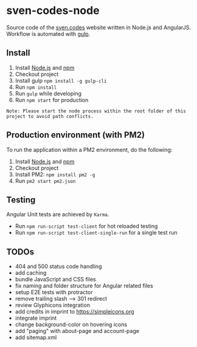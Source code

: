 # sven-codes-node
Source code of the [sven.codes](http://sven.codes) website written in Node.js and AngularJS. Workflow is automated with [gulp](http://gulpjs.com).

## Install

1. Install [Node.js](https://nodejs.org) and [npm](https://www.npmjs.com)
2. Checkout project
3. Install gulp `npm install -g gulp-cli`
4. Run `npm install`
5. Run `gulp` while developing
6. Run `npm start` for production

`Note: Please start the node process within the root folder of this project to avoid path conflicts.`

## Production environment (with PM2)

To run the application within a PM2 environment, do the following:

1. Install [Node.js](https://nodejs.org) and [npm](https://www.npmjs.com)
2. Checkout project
3. Install PM2: `npm install pm2 -g`
4. Run `pm2 start pm2.json`

## Testing

Angular Unit tests are achieved by `Karma`.
* Run `npm run-script test-client` for hot reloaded testing
* Run `npm run-script test-client-single-run` for a single test run

## TODOs

* 404 and 500 status code handling
* add caching
* bundle JavaScript and CSS files
* fix naming and folder structure for Angular related files
* setup E2E tests with protractor
* remove trailing slash --> 301 redirect
* review Glyphicons integration
* add credits in imprint to https://simpleicons.org
* integrate imprint
* change background-color on hovering icons
* add "paging" with about-page and account-page
* add sitemap.xml

